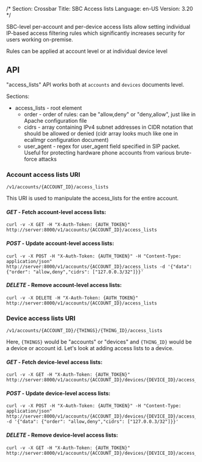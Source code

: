 /*
Section: Crossbar
Title: SBC Access lists
Language: en-US
Version: 3.20
*/

SBC-level per-account and per-device access lists allow setting individual IP-based access filtering rules which
significantly increases security for users working on-premise.

Rules can be applied at account level or at individual device level

## API

"access\_lists" API works both at `accounts` and `devices` documents level.

Sections:

* access_lists - root element
    * order - order of rules: can be "allow,deny" or "deny,allow", just like in Apache configuration file
    * cidrs - array containing IPv4 subnet addresses in CIDR notation that should be allowed or denied (cidr array looks much like one in ecallmgr configuration document)
    * user\_agent - regex for user_agent field specified in SIP packet. Useful for protecting hardware phone accounts from various brute-force attacks

### Account access lists URI

`/v1/accounts/{ACCOUNT_ID}/access_lists`

This URI is used to manipulate the access_lists for the entire account.

#### _GET_ - Fetch account-level access lists:

    curl -v -X GET -H "X-Auth-Token: {AUTH_TOKEN}" http://server:8000/v1/accounts/{ACCOUNT_ID}/access_lists

#### _POST_ - Update account-level access lists:

    curl -v -X POST -H "X-Auth-Token: {AUTH_TOKEN}" -H "Content-Type: application/json" http://server:8000/v1/accounts/{ACCOUNT_ID}/access_lists -d '{"data": {"order": "allow,deny","cidrs": ["127.0.0.3/32"]}}'

#### _DELETE_ - Remove account-level access lists:

    curl -v -X DELETE -H "X-Auth-Token: {AUTH_TOKEN}" http://server:8000/v1/accounts/{ACCOUNT_ID}/access_lists

### Device access lists URI

`/v1/accounts/{ACCOUNT_ID}/{THINGS}/{THING_ID}/access_lists`

Here, `{THINGS}` would be "accounts" or "devices" and `{THING_ID}` would be a device or account id. Let's look at adding access lists to a device.

#### _GET_ - Fetch device-level access lists:

    curl -v -X GET -H "X-Auth-Token: {AUTH_TOKEN}" http://server:8000/v1/accounts/{ACCOUNT_ID}/devices/{DEVICE_ID}/access_lists

#### _POST_ - Update device-level access lists:

    curl -v -X POST -H "X-Auth-Token: {AUTH_TOKEN}" -H "Content-Type: application/json" http://server:8000/v1/accounts/{ACCOUNT_ID}/devices/{DEVICE_ID}/access_lists -d '{"data": {"order": "allow,deny","cidrs": ["127.0.0.3/32"]}}'

#### _DELETE_ - Remove device-level access lists:

    curl -v -X GET -H "X-Auth-Token: {AUTH_TOKEN}" http://server:8000/v1/accounts/{ACCOUNT_ID}/devices/{DEVICE_ID}/access_lists
